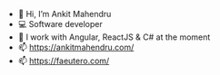 - 👋 Hi, I’m Ankit Mahendru
- 💻 Software developer 
- 🌱 I work with Angular, ReactJS & C# at the moment
- 📫 https://ankitmahendru.com/
- 📫 https://faeutero.com/

<!---
mahendruankit/mahendruankit is a ✨ special ✨ repository because its `README.md` (this file) appears on your GitHub profile.
You can click the Preview link to take a look at your changes.
--->
